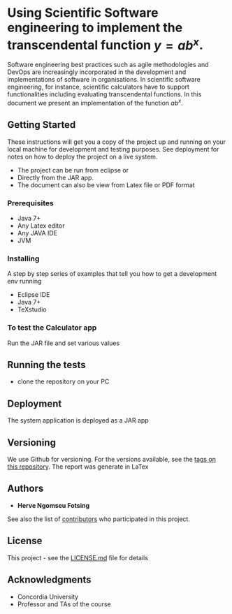 # Using Scientific Software engineering to implement the transcendental function $y=ab^{x}$.

Software engineering best practices such as agile methodologies and DevOps are increasingly incorporated in the development and implementations of software in organisations. In scientific software engineering, for instance, scientific calculators have to support functionalities including evaluating transcendental functions. In this document we present an implementation of the function $ab^x$. 


## Getting Started

These instructions will get you a copy of the project up and running on your 
local machine for development and testing purposes. See deployment for notes on how to deploy the project on a live system.
*  The project can be run from eclipse or
*  Directly from the JAR app.
*  The document can also be view from Latex file or PDF format

### Prerequisites

* Java 7+
* Any Latex editor
* Any JAVA IDE
* JVM

### Installing

A step by step series of examples that tell you how to get a development env running

* Eclipse IDE
* Java 7+
* TeXstudio


### To test the Calculator app 
Run the JAR file and set various values

## Running the tests

* clone the repository on your PC


## Deployment

The system application is deployed as a JAR app

## Versioning

We use Github for versioning. For the versions available, see the [tags on this repository](https://github.com/ngherve/Transcendental-function-scientific-software-engineering-project-SEON-6011-). 
The report was generate in LaTex

## Authors

* **Herve Ngomseu Fotsing** 

See also the list of [contributors](https://github.com/ngherve/Transcendental-function-scientific-software-engineering-project-SEON-6011-/contributors) who participated in this project.

## License

This project - see the [LICENSE.md](LICENSE.md) file for details

## Acknowledgments

* Concordia University
* Professor and TAs of the course
